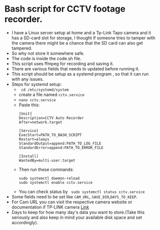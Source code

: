 # Bash script for CCTV footage recorder.
-  I have a Linux server setup at home and a Tp-Link Tapo camera and it has a SD-card slot for storage, I thought if someone tries to tamper with the camera there might be a chance that the SD card can also get tampered.
-  So why not store it somewhere safe.
-  The code is inside the code.sh file.
-  This script uses ffmpeg for recording and saving it.
-  There are various fields that needs to updated before running it.
-  This script should be setup as a systemd program , so that it can run with any issues.
-  Steps for systemd setup:
    * ` cd /etc/systemd/system`
    * create a file named `cctv.service`
    * `nano cctv.service`
    * Paste this:
        ```
        [Unit]
        Description=CCTV Auto Recorder
        After=network.target
        
        [Service]
        ExecStart=PATH_TO_BASH_SCRIPT
        Restart=always
        StandardOutput=append:PATH_TO_LOG_FILE
        StandardError=append:PATH_TO_ERROR_FILE
        
        [Install]
        WantedBy=multi-user.target
        ```
   * Then run these commands:
     ```
     sudo systemctl daemon-reload
     sudo systemctl enable cctv.service
     ```
   * You can check status by ` sudo systemctl status cctv.service`
-  Some fields need to be set like `CAM_URL`, `SAVE_DIR`,`DAYS_TO_KEEP`.
-  For Cam URL you can visit the respective camera website or documentation if TP-LINK camera [Link](https://www.tp-link.com/us/support/faq/2680/)
-  Days to keep for how many day's data you want to store.(Take this seriously and also keep in mind your available disk space and set accordingly).
